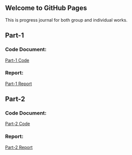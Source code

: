 ## Welcome to GitHub Pages

This is progress journal for both group and individual works.

## Part-1

### Code Document: 
[Part-1 Code](part-1/Part-1.ipynb)

### Report:
[Part-1 Report](part-1/Part-1.html)

## Part-2

### Code Document:
[Part-2 Code](Part-II/Part-II_V2.ipynb)

### Report:

[Part-2 Report](Part-II/Part-II_V2.html)


